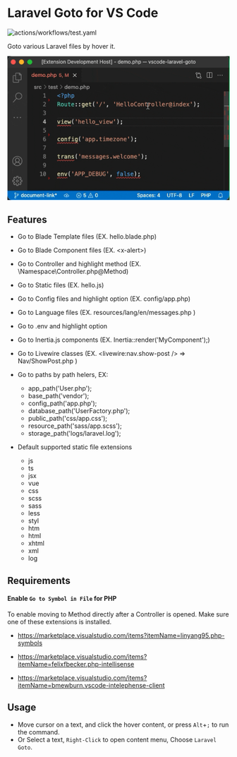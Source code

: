 # Laravel Goto for VS Code

![actions/workflows/test.yaml](https://github.com/absszero/vscode-laravel-goto/workflows/.github/workflows/test.yaml/badge.svg)

Goto various Laravel files by hover it.

![](https://github.com/absszero/vscode-laravel-goto/raw/HEAD/example.gif)

## Features

- Go to Blade Template files (EX. hello.blade.php)
- Go to Blade Component files (EX. &lt;x-alert&gt;)
- Go to Controller and highlight method (EX. \Namespace\Controller.php@Method)
- Go to Static files (EX. hello.js)
- Go to Config files and highlight option (EX. config/app.php)
- Go to Language files (EX. resources/lang/en/messages.php )
- Go to .env and highlight option
- Go to Inertia.js components (EX. Inertia::render('MyComponent');)
- Go to Livewire classes (EX. &lt;livewire:nav.show-post /&gt; => Nav/ShowPost.php )

- Go to paths by path helers, EX:
  - app_path('User.php');
  - base_path('vendor');
  - config_path('app.php');
  - database_path('UserFactory.php');
  - public_path('css/app.css');
  - resource_path('sass/app.scss');
  - storage_path('logs/laravel.log');

- Default supported static file extensions
    - js
    - ts
    - jsx
    - vue
    - css
    - scss
    - sass
    - less
    - styl
    - htm
    - html
    - xhtml
    - xml
    - log

## Requirements

#### Enable `Go to Symbol in File` for PHP

To enable moving to Method directly after a Controller is opened. Make sure one of these extensions is installed.

- https://marketplace.visualstudio.com/items?itemName=linyang95.php-symbols

- https://marketplace.visualstudio.com/items?itemName=felixfbecker.php-intellisense

- https://marketplace.visualstudio.com/items?itemName=bmewburn.vscode-intelephense-client


## Usage

- Move cursor on a text, and click the hover content, or press `Alt`+`;` to run the command.
- Or Select a text, `Right-Click` to open content menu, Choose `Laravel Goto`.
